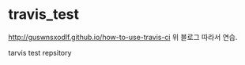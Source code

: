 # travis_test

http://guswnsxodlf.github.io/how-to-use-travis-ci
위 블로그 따라서 연습. 

tarvis test repsitory

